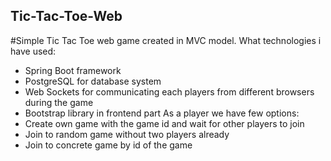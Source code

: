 ## Tic-Tac-Toe-Web
#Simple Tic Tac Toe web game created in MVC model.
What technologies i have used:
- Spring Boot framework
- PostgreSQL for database system
- Web Sockets for communicating each players from different browsers during the game
- Bootstrap library in frontend part
As a player we have few options:
- Create own game with the game id and wait for other players to join 
- Join to random game without two players already
- Join to concrete game by id of the game
